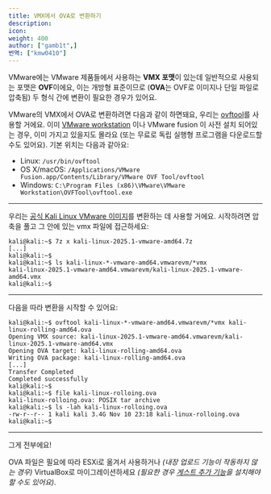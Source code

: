 ```yaml
---
title: VMX에서 OVA로 변환하기
description:
icon:
weight: 400
author: ["gamb1t",]
번역: ["kmw0410"]
---
```


VMware에는 VMware 제품들에서 사용하는 **VMX 포맷**이 있는데 일반적으로 사용되는 포맷은 **OVF**이에요, 이는 개방형 표준이므로 (**OVA**는 OVF로 이미지나 단일 파일로 압축됨) 두 형식 간에 변환이 필요한 경우가 있어요.

VMware의 VMX에서 OVA로 변환하려면 다음과 같이 하면돼요, 우리는 [ovftool](https://code.vmware.com/web/tool/4.4.0/ovf)를 사용할 거에요. 이미 [VMware workstation](/docs/virtualization/install-vmware-host/) 이나 VMware fusion 이 사전 설치 되어있는 경우, 이미 가지고 있을지도 몰라요 (또는 무료로 독립 실행형 프로그램을 다운로드할 수도 있어요). 기본 위치는 다음과 같아요:

- Linux: `/usr/bin/ovftool`
- OS X/macOS: `/Applications/VMware Fusion.app/Contents/Library/VMware OVF Tool/ovftool`
- Windows: `C:\Program Files (x86)\VMware\VMware Workstation\OVFTool\ovftool.exe`

---

우리는 [공식 Kali Linux VMware 이미지](/get-kali/#kali-virtual-machines)를 변환하는 데 사용할 거에요. 시작하려면 압축을 풀고 그 안에 있는 vmx 파일에 접근하세요:

```console
kali@kali:~$ 7z x kali-linux-2025.1-vmware-amd64.7z
[...]
kali@kali:~$
kali@kali:~$ ls kali-linux-*-vmware-amd64.vmwarevm/*vmx
kali-linux-2025.1-vmware-amd64.vmwarevm/kali-linux-2025.1-vmware-amd64.vmx
kali@kali:~$
```

---

다음을 따라 변환을 시작할 수 있어요:

```console
kali@kali:~$ ovftool kali-linux-*-vmware-amd64.vmwarevm/*vmx kali-linux-rolling-amd64.ova
Opening VMX source: kali-linux-2025.1-vmware-amd64.vmwarevm/kali-linux-2025.1-vmware-amd64.vmx
Opening OVA target: kali-linux-rolling-amd64.ova
Writing OVA package: kali-linux-rolling-amd64.ova
[...]
Transfer Completed
Completed successfully
kali@kali:~$
kali@kali:~$ file kali-linux-rolloing.ova
kali-linux-rolloing.ova: POSIX tar archive
kali@kali:~$ ls -lah kali-linux-rolloing.ova
-rw-r--r-- 1 kali kali 3.4G Nov 10 23:18 kali-linux-rolloing.ova
kali@kali:~$
```

---

그게 전부에요!

OVA 파일은 필요에 따라 ESXi로 옮겨서 사용하거나 _(내장 업로드 기능이 작동하지 않는 경우)_ VirtualBox로 마이그레이션하세요 _(필요한 경우 [게스트 추가 기능](/docs/virtualization/install-virtualbox-guest-additions/)을 설치해야 할 수도 있어요)_.
